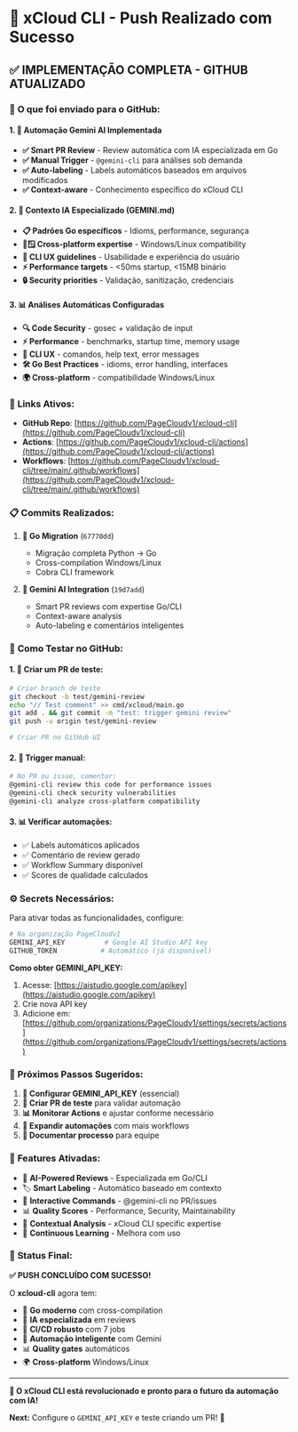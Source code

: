 # 🚀 xCloud CLI - Push Realizado com Sucesso

## ✅ **IMPLEMENTAÇÃO COMPLETA - GITHUB ATUALIZADO**

### 🎯 **O que foi enviado para o GitHub:**

#### **1. 🤖 Automação Gemini AI Implementada**

- **✅ Smart PR Review** - Review automática com IA especializada em Go
- **✅ Manual Trigger** - `@gemini-cli` para análises sob demanda
- **✅ Auto-labeling** - Labels automáticos baseados em arquivos modificados
- **✅ Context-aware** - Conhecimento específico do xCloud CLI

#### **2. 🧠 Contexto IA Especializado (GEMINI.md)**

- **📋 Padrões Go específicos** - Idioms, performance, segurança
- **🐧🪟 Cross-platform expertise** - Windows/Linux compatibility
- **🔧 CLI UX guidelines** - Usabilidade e experiência do usuário
- **⚡ Performance targets** - &lt;50ms startup, &lt;15MB binário
- **🔒 Security priorities** - Validação, sanitização, credenciais

#### **3. 📊 Análises Automáticas Configuradas**

- **🔍 Code Security** - gosec + validação de input
- **⚡ Performance** - benchmarks, startup time, memory usage
- **🎯 CLI UX** - comandos, help text, error messages
- **🛠️ Go Best Practices** - idioms, error handling, interfaces
- **🌍 Cross-platform** - compatibilidade Windows/Linux

### 🔗 **Links Ativos:**

- **GitHub Repo**: [https://github.com/PageCloudv1/xcloud-cli](https://github.com/PageCloudv1/xcloud-cli)
- **Actions**: [https://github.com/PageCloudv1/xcloud-cli/actions](https://github.com/PageCloudv1/xcloud-cli/actions)
- **Workflows**: [https://github.com/PageCloudv1/xcloud-cli/tree/main/.github/workflows](https://github.com/PageCloudv1/xcloud-cli/tree/main/.github/workflows)

### 📋 **Commits Realizados:**

1. **🐹 Go Migration** (`67770dd`)
   - Migração completa Python → Go
   - Cross-compilation Windows/Linux
   - Cobra CLI framework

2. **🤖 Gemini AI Integration** (`19d7add`)
   - Smart PR reviews com expertise Go/CLI
   - Context-aware analysis
   - Auto-labeling e comentários inteligentes

### 🧪 **Como Testar no GitHub:**

#### **1. 🔄 Criar um PR de teste:**

```bash
# Criar branch de teste
git checkout -b test/gemini-review
echo "// Test comment" >> cmd/xcloud/main.go
git add . && git commit -m "test: trigger gemini review"
git push -u origin test/gemini-review

# Criar PR no GitHub UI
```

#### **2. 🤖 Trigger manual:**

```bash
# No PR ou issue, comentar:
@gemini-cli review this code for performance issues
@gemini-cli check security vulnerabilities  
@gemini-cli analyze cross-platform compatibility
```

#### **3. 📊 Verificar automações:**

- ✅ Labels automáticos aplicados
- ✅ Comentário de review gerado
- ✅ Workflow Summary disponível
- ✅ Scores de qualidade calculados

### ⚙️ **Secrets Necessários:**

Para ativar todas as funcionalidades, configure:

```bash
# Na organização PageCloudv1
GEMINI_API_KEY          # Google AI Studio API key
GITHUB_TOKEN           # Automático (já disponível)
```

**Como obter GEMINI_API_KEY:**

1. Acesse: [https://aistudio.google.com/apikey](https://aistudio.google.com/apikey)
2. Crie nova API key
3. Adicione em: [https://github.com/organizations/PageCloudv1/settings/secrets/actions](https://github.com/organizations/PageCloudv1/settings/secrets/actions)

### 🎯 **Próximos Passos Sugeridos:**

1. **🔑 Configurar GEMINI_API_KEY** (essencial)
2. **🧪 Criar PR de teste** para validar automação
3. **📊 Monitorar Actions** e ajustar conforme necessário
4. **🔄 Expandir automações** com mais workflows
5. **📖 Documentar processo** para equipe

### 🌟 **Features Ativadas:**

- 🤖 **AI-Powered Reviews** - Especializada em Go/CLI
- 🏷️ **Smart Labeling** - Automático baseado em contexto
- 💬 **Interactive Commands** - @gemini-cli no PR/issues
- 📊 **Quality Scores** - Performance, Security, Maintainability
- 🎯 **Contextual Analysis** - xCloud CLI specific expertise
- 🔄 **Continuous Learning** - Melhora com uso

### 🎉 **Status Final:**

**✅ PUSH CONCLUÍDO COM SUCESSO!**

O **xcloud-cli** agora tem:

- 🐹 **Go moderno** com cross-compilation
- 🤖 **IA especializada** em reviews
- 🔧 **CI/CD robusto** com 7 jobs
- 🎯 **Automação inteligente** com Gemini
- 📊 **Quality gates** automáticos
- 🌍 **Cross-platform** Windows/Linux

---

**🚀 O xCloud CLI está revolucionado e pronto para o futuro da automação com IA!**

**Next:** Configure o `GEMINI_API_KEY` e teste criando um PR! 🎯
